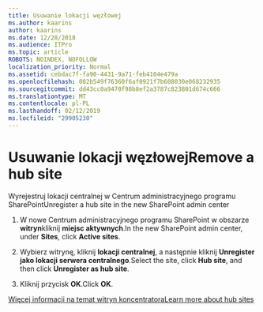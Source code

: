 ```yaml
---
title: Usuwanie lokacji węzłowej
ms.author: kaarins
author: kaarins
ms.date: 12/28/2018
ms.audience: ITPro
ms.topic: article
ROBOTS: NOINDEX, NOFOLLOW
localization_priority: Normal
ms.assetid: cebdac7f-fa90-4431-9a71-feb4104e479a
ms.openlocfilehash: 082b549f76360f6af0921f7b608030e068232935
ms.sourcegitcommit: dd43cc0a9470f98b8ef2a3787c823801d674c666
ms.translationtype: MT
ms.contentlocale: pl-PL
ms.lasthandoff: 02/12/2019
ms.locfileid: "29905230"
---
```

# <a name="remove-a-hub-site"></a><span data-ttu-id="82a3d-102">Usuwanie lokacji węzłowej</span><span class="sxs-lookup"><span data-stu-id="82a3d-102">Remove a hub site</span></span>

<span data-ttu-id="82a3d-103">Wyrejestruj lokacji centralnej w Centrum administracyjnego programu SharePoint</span><span class="sxs-lookup"><span data-stu-id="82a3d-103">Unregister a hub site in the new SharePoint admin center</span></span>
  
1. <span data-ttu-id="82a3d-104">W nowe Centrum administracyjnego programu SharePoint w obszarze **witryn**kliknij **miejsc aktywnych**.</span><span class="sxs-lookup"><span data-stu-id="82a3d-104">In the new SharePoint admin center, under **Sites**, click **Active sites**.</span></span> 
    
2. <span data-ttu-id="82a3d-105">Wybierz witrynę, kliknij **lokacji centralnej**, a następnie kliknij **Unregister jako lokacji serwera centralnego**.</span><span class="sxs-lookup"><span data-stu-id="82a3d-105">Select the site, click **Hub site**, and then click **Unregister as hub site**.</span></span> 
    
3. <span data-ttu-id="82a3d-106">Kliknij przycisk **OK**.</span><span class="sxs-lookup"><span data-stu-id="82a3d-106">Click **OK**.</span></span> 
    
[<span data-ttu-id="82a3d-107">Więcej informacji na temat witryn koncentratora</span><span class="sxs-lookup"><span data-stu-id="82a3d-107">Learn more about hub sites</span></span>](https://support.office.com/article/what-is-a-sharepoint-hub-site-fe26ae84-14b7-45b6-a6d1-948b3966427f?ui=en-US&amp;rs=en-US&amp;ad=US)
  

